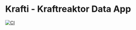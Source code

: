 # Krafti -  Kraftreaktor Data App

[![CI](https://github.com/0x49b/krafti/actions/workflows/main.yml/badge.svg)](https://github.com/0x49b/krafti/actions/workflows/main.yml)